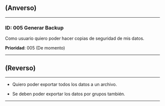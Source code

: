 ## (Anverso)
---

### **ID**: 005 Generar Backup

Como usuario quiero poder hacer copias de seguridad de mis datos.  

**Prioridad**: 005 (De momento)

---

## (Reverso)

---

* Quiero poder exportar todos los datos a un archivo.

* Se deben poder exportar los datos por grupos también.

---
